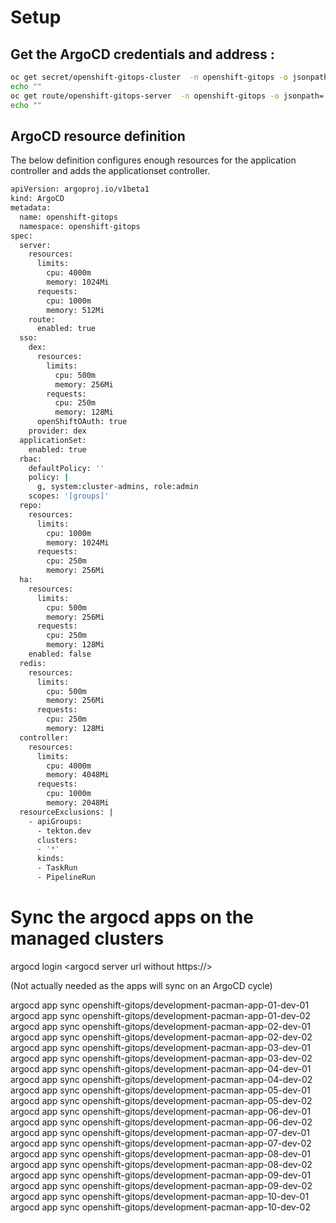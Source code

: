 # Setup



## Get the ArgoCD credentials and address :

````bash
oc get secret/openshift-gitops-cluster  -n openshift-gitops -o jsonpath='{.data.admin\.password}' | base64 -d 
echo ""
oc get route/openshift-gitops-server  -n openshift-gitops -o jsonpath='{"https://"}''{.spec.host}'
echo ""
````


## ArgoCD resource definition

The below definition configures enough resources for the application controller and adds the applicationset controller.

````bash
apiVersion: argoproj.io/v1beta1
kind: ArgoCD
metadata:
  name: openshift-gitops
  namespace: openshift-gitops
spec:
  server:
    resources:
      limits:
        cpu: 4000m
        memory: 1024Mi
      requests:
        cpu: 1000m
        memory: 512Mi
    route:
      enabled: true
  sso:
    dex:
      resources:
        limits:
          cpu: 500m
          memory: 256Mi
        requests:
          cpu: 250m
          memory: 128Mi
      openShiftOAuth: true
    provider: dex
  applicationSet:
    enabled: true
  rbac:
    defaultPolicy: ''
    policy: |
      g, system:cluster-admins, role:admin
    scopes: '[groups]'
  repo:
    resources:
      limits:
        cpu: 1000m
        memory: 1024Mi
      requests:
        cpu: 250m
        memory: 256Mi
  ha:
    resources:
      limits:
        cpu: 500m
        memory: 256Mi
      requests:
        cpu: 250m
        memory: 128Mi
    enabled: false
  redis:
    resources:
      limits:
        cpu: 500m
        memory: 256Mi
      requests:
        cpu: 250m
        memory: 128Mi
  controller:
    resources:
      limits:
        cpu: 4000m
        memory: 4048Mi
      requests:
        cpu: 1000m
        memory: 2048Mi
  resourceExclusions: |
    - apiGroups:
      - tekton.dev
      clusters:
      - '*'
      kinds:
      - TaskRun
      - PipelineRun        
````

# Sync the argocd apps on the managed clusters 

argocd login <argocd server url without https://>

(Not actually needed as the apps will sync on an ArgoCD cycle)

argocd app sync openshift-gitops/development-pacman-app-01-dev-01
argocd app sync openshift-gitops/development-pacman-app-01-dev-02
argocd app sync openshift-gitops/development-pacman-app-02-dev-01
argocd app sync openshift-gitops/development-pacman-app-02-dev-02
argocd app sync openshift-gitops/development-pacman-app-03-dev-01
argocd app sync openshift-gitops/development-pacman-app-03-dev-02
argocd app sync openshift-gitops/development-pacman-app-04-dev-01
argocd app sync openshift-gitops/development-pacman-app-04-dev-02
argocd app sync openshift-gitops/development-pacman-app-05-dev-01
argocd app sync openshift-gitops/development-pacman-app-05-dev-02
argocd app sync openshift-gitops/development-pacman-app-06-dev-01
argocd app sync openshift-gitops/development-pacman-app-06-dev-02
argocd app sync openshift-gitops/development-pacman-app-07-dev-01
argocd app sync openshift-gitops/development-pacman-app-07-dev-02
argocd app sync openshift-gitops/development-pacman-app-08-dev-01
argocd app sync openshift-gitops/development-pacman-app-08-dev-02
argocd app sync openshift-gitops/development-pacman-app-09-dev-01
argocd app sync openshift-gitops/development-pacman-app-09-dev-02
argocd app sync openshift-gitops/development-pacman-app-10-dev-01
argocd app sync openshift-gitops/development-pacman-app-10-dev-02
